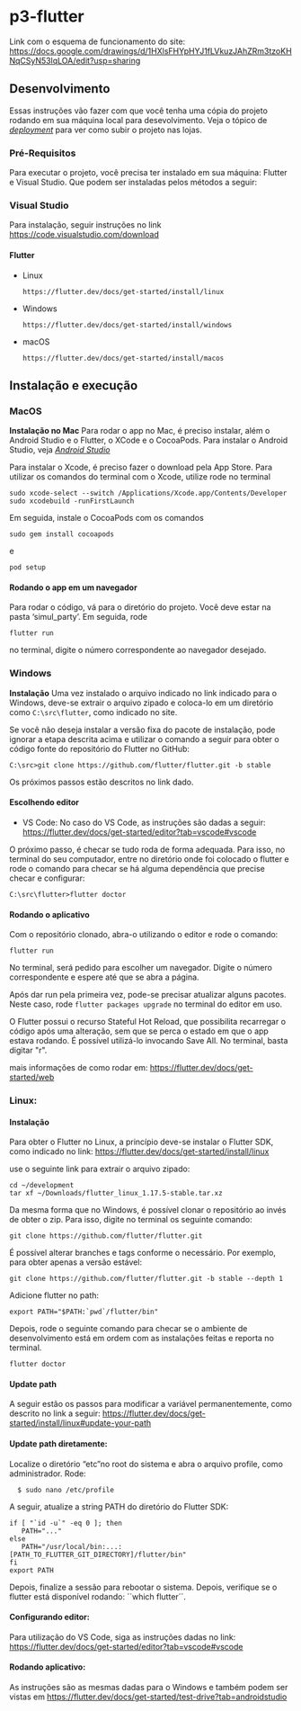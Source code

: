 # p3-flutter

Link com o esquema de funcionamento do site: https://docs.google.com/drawings/d/1HXlsFHYpHYJ1fLVkuzJAhZRm3tzoKHNqCSyN53lqLOA/edit?usp=sharing

## Desenvolvimento

Essas instruções vão fazer com que você tenha uma cópia do projeto rodando em sua máquina local para desevolvimento.
Veja o tópico de [_deployment_](#deployment) para ver como subir o projeto nas lojas.

### Pré-Requisitos

Para executar o projeto, você precisa ter instalado em sua máquina: Flutter e Visual Studio. Que podem ser instaladas pelos métodos a seguir:

### Visual Studio
Para instalação, seguir instruções no link
https://code.visualstudio.com/download

#### Flutter

- Linux

  ```
  https://flutter.dev/docs/get-started/install/linux
  ```

- Windows
  ```
  https://flutter.dev/docs/get-started/install/windows
  ```
  
- macOS
  ```
  https://flutter.dev/docs/get-started/install/macos
  ```
  
  
## Instalação e execução
 
### MacOS
**Instalação no Mac**
Para rodar o app no Mac, é preciso instalar, além o Android Studio e o Flutter, o XCode e o CocoaPods.
Para instalar o Android Studio, veja [_Android Studio_](#Android_Studio)

Para instalar o Xcode, é preciso fazer o download pela App Store. Para utilizar os comandos do terminal com o Xcode, utilize rode no terminal 
```
sudo xcode-select --switch /Applications/Xcode.app/Contents/Developer
sudo xcodebuild -runFirstLaunch
```

Em seguida, instale o CocoaPods com os comandos 
```
sudo gem install cocoapods
```
e 
```
pod setup
```

#### Rodando o app em um navegador
Para rodar o código, vá para o diretório do projeto. Você deve estar na pasta ‘simul_party’. Em seguida, rode 
```
flutter run
```
no terminal, digite o número correspondente ao navegador desejado.
 
### Windows
**Instalação**
Uma vez instalado o arquivo indicado no link indicado para o Windows, deve-se extrair o arquivo zipado e coloca-lo em um diretório como ``C:\src\flutter``, como indicado no site. 

Se você não deseja instalar a versão fixa do pacote de instalação, pode ignorar a etapa descrita acima e utilizar o comando a seguir para obter o código fonte do repositório do Flutter no GitHub:
```
C:\src>git clone https://github.com/flutter/flutter.git -b stable
```

Os próximos passos estão descritos no link dado.

#### Escolhendo editor

- VS Code:
No caso do VS Code, as instruções são dadas a seguir: https://flutter.dev/docs/get-started/editor?tab=vscode#vscode

O próximo passo, é checar se tudo roda de forma adequada. Para isso, no terminal do seu computador, entre no diretório onde foi colocado o flutter e rode o comando para checar se há alguma dependência que precise checar e configurar:
```
C:\src\flutter>flutter doctor
```

#### Rodando o aplicativo
Com o repositório clonado, abra-o utilizando o editor e rode o comando:

```
flutter run
```
No terminal, será pedido para escolher um navegador. Digite o número correspondente e espere até que se abra a página.

Após dar run pela primeira vez, pode-se precisar atualizar alguns pacotes. Neste caso, rode ``flutter packages upgrade`` no terminal do editor em uso.

O Flutter possui o recurso Stateful Hot Reload, que possibilita recarregar o código após uma alteração, sem que se perca o estado em que o app estava rodando. É possível utilizá-lo invocando Save All. No terminal, basta digitar "r".

mais informações de como rodar em: https://flutter.dev/docs/get-started/web

### Linux:
#### Instalação

Para obter o Flutter no Linux, a princípio deve-se instalar o Flutter SDK, como indicado no link: https://flutter.dev/docs/get-started/install/linux

use o seguinte link para extrair o arquivo zipado:
```
cd ~/development
tar xf ~/Downloads/flutter_linux_1.17.5-stable.tar.xz
```
Da mesma forma que no Windows, é possível clonar o repositório ao invés de obter o zip. Para isso, digite no terminal os seguinte comando:
```
git clone https://github.com/flutter/flutter.git
```
É possível alterar branches e tags conforme o necessário. Por exemplo, para obter apenas a versão estável:

```
git clone https://github.com/flutter/flutter.git -b stable --depth 1
```
Adicione flutter no path:
```
export PATH="$PATH:`pwd`/flutter/bin"
```

Depois, rode o seguinte comando para checar se o ambiente de desenvolvimento está em ordem com as instalações feitas e reporta no terminal. 

```
flutter doctor
``` 

#### Update path
A seguir estão os passos para modificar a variável permanentemente, como descrito no link a seguir:
https://flutter.dev/docs/get-started/install/linux#update-your-path

#### Update path diretamente:
Localize o diretório “etc”no root do sistema e abra o arquivo profile, como administrador. Rode:
```
  $ sudo nano /etc/profile
```
A seguir, atualize a string PATH do diretório do Flutter SDK:
```
if [ "`id -u`" -eq 0 ]; then
   PATH="..."
else
   PATH="/usr/local/bin:...:[PATH_TO_FLUTTER_GIT_DIRECTORY]/flutter/bin"
fi
export PATH
```
Depois, finalize a sessão para rebootar o sistema. Depois, verifique se o flutter está disponível rodando: ´´which flutter´´. 



#### Configurando editor:

Para utilização do VS Code, siga as instruções dadas no link:
https://flutter.dev/docs/get-started/editor?tab=vscode#vscode


#### Rodando aplicativo:
As instruções são as mesmas dadas para o Windows e também podem ser vistas em https://flutter.dev/docs/get-started/test-drive?tab=androidstudio


